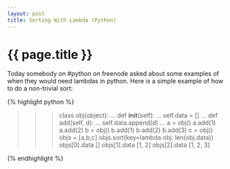 ```yaml
---
layout: post
title: Sorting With Lambda (Python)
---
```


{{ page.title }}
================

Today somebody on #python on freenode asked about some examples of when they would need lambdas in python. Here is a simple example of how to do a non-trivial sort:

{% highlight python %}

>>> class obj(object):
...     def __init__(self):
...             self.data = []
...     def add(self, d):
...             self.data.append(d)
...
>>> a = obj()
>>> a.add(1)
>>> a.add(2)
>>> b = obj()
>>> b.add(1)
>>> b.add(2)
>>> b.add(3)
>>> c = obj()
>>> objs = [a,b,c]
>>> objs.sort(key=lambda obj: len(obj.data))
>>> objs[0].data
[]
>>> objs[1].data
[1, 2]
>>> objs[2].data
[1, 2, 3]

{% endhighlight %}